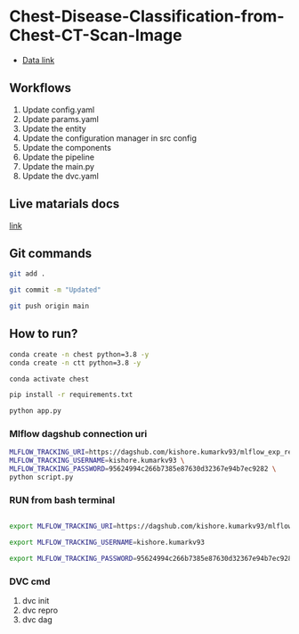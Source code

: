 # Chest-Disease-Classification-from-Chest-CT-Scan-Image

 - [Data link](https://drive.google.com/file/d/1z0mreUtRmR-P-magILsDR3T7M6IkGXtY/view?usp=sharing)

## Workflows

1. Update config.yaml
2. Update params.yaml
3. Update the entity
4. Update the configuration manager in src config
5. Update the components
6. Update the pipeline 
7. Update the main.py
8. Update the dvc.yaml 



## Live matarials docs

[link](https://docs.google.com/document/d/1UFiHnyKRqgx8Lodsvdzu58LbVjdWHNf-uab2WmhE0A4/edit?usp=sharing)


## Git commands

```bash
git add .

git commit -m "Updated"

git push origin main
```

## How to run?

```bash
conda create -n chest python=3.8 -y
conda create -n ctt python=3.8 -y
```

```bash
conda activate chest
```

```bash
pip install -r requirements.txt
```

```bash
python app.py
```

### Mlflow dagshub connection uri

```bash
MLFLOW_TRACKING_URI=https://dagshub.com/kishore.kumarkv93/mlflow_exp_repo.mlflow \
MLFLOW_TRACKING_USERNAME=kishore.kumarkv93 \
MLFLOW_TRACKING_PASSWORD=95624994c266b7385e87630d32367e94b7ec9282 \
python script.py
```

### RUN from bash terminal

```bash

export MLFLOW_TRACKING_URI=https://dagshub.com/kishore.kumarkv93/mlflow_exp_repo.mlflow

export MLFLOW_TRACKING_USERNAME=kishore.kumarkv93

export MLFLOW_TRACKING_PASSWORD=95624994c266b7385e87630d32367e94b7ec9282

```

### DVC cmd

1. dvc init
2. dvc repro
3. dvc dag